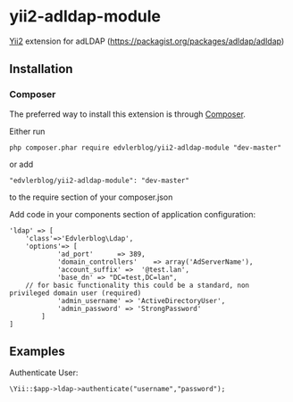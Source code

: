 # yii2-adldap-module

[Yii2](http://www.yiiframework.com) extension for adLDAP (https://packagist.org/packages/adldap/adldap)

## Installation

### Composer

The preferred way to install this extension is through [Composer](http://getcomposer.org/).

Either run

	php composer.phar require edvlerblog/yii2-adldap-module "dev-master"

or add

	"edvlerblog/yii2-adldap-module": "dev-master"

to the require section of your composer.json

Add code in your components section of application configuration:

	'ldap' => [
		'class'=>'Edvlerblog\Ldap',
		'options'=> [
				'ad_port'      => 389,
				'domain_controllers'    => array('AdServerName'),
				'account_suffix' =>  '@test.lan',
				'base_dn' => "DC=test,DC=lan",
		// for basic functionality this could be a standard, non privileged domain user (required)
				'admin_username' => 'ActiveDirectoryUser',
				'admin_password' => 'StrongPassword'
			]
	]

## Examples

Authenticate User:

    \Yii::$app->ldap->authenticate("username","password");